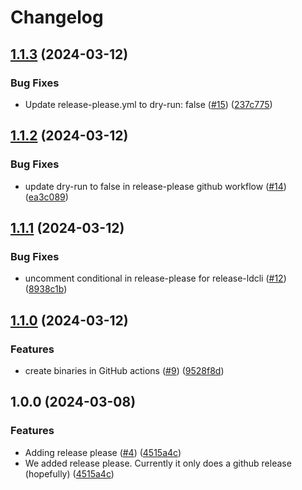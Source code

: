# Changelog

## [1.1.3](https://github.com/launchdarkly/ld-cli/compare/v1.1.2...v1.1.3) (2024-03-12)


### Bug Fixes

* Update release-please.yml to dry-run: false ([#15](https://github.com/launchdarkly/ld-cli/issues/15)) ([237c775](https://github.com/launchdarkly/ld-cli/commit/237c775937a96f11b9e7c8415a8c62df445187b2))

## [1.1.2](https://github.com/launchdarkly/ld-cli/compare/v1.1.1...v1.1.2) (2024-03-12)


### Bug Fixes

* update dry-run to false in release-please github workflow ([#14](https://github.com/launchdarkly/ld-cli/issues/14)) ([ea3c089](https://github.com/launchdarkly/ld-cli/commit/ea3c089fc4be846bbe341feaa277ce7fd0b25526))

## [1.1.1](https://github.com/launchdarkly/ld-cli/compare/v1.1.0...v1.1.1) (2024-03-12)


### Bug Fixes

* uncomment conditional in release-please for release-ldcli ([#12](https://github.com/launchdarkly/ld-cli/issues/12)) ([8938c1b](https://github.com/launchdarkly/ld-cli/commit/8938c1b79e36dc5f227f0c8fd020b00053464f39))

## [1.1.0](https://github.com/launchdarkly/ld-cli/compare/v1.0.0...v1.1.0) (2024-03-12)


### Features

* create binaries in GitHub actions ([#9](https://github.com/launchdarkly/ld-cli/issues/9)) ([9528f8d](https://github.com/launchdarkly/ld-cli/commit/9528f8d6ddf07bc7f2ca947248e858b423d7329d))

## 1.0.0 (2024-03-08)


### Features

* Adding release please ([#4](https://github.com/launchdarkly/ld-cli/issues/4)) ([4515a4c](https://github.com/launchdarkly/ld-cli/commit/4515a4c06a29c4c08fa7cb821cd424a6f60e898b))
* We added release please. Currently it only does a github release (hopefully) ([4515a4c](https://github.com/launchdarkly/ld-cli/commit/4515a4c06a29c4c08fa7cb821cd424a6f60e898b))
